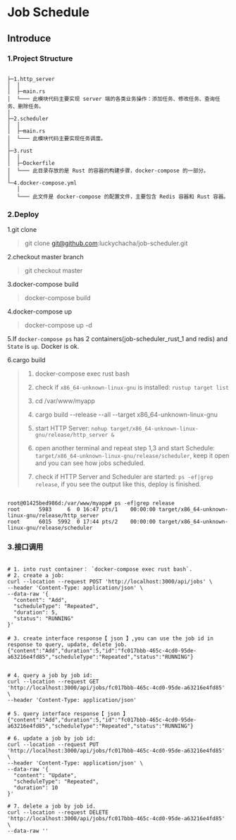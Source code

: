 # Job Schedule

## Introduce

### 1.Project Structure

```shell

├─1.http_server
│  │
│  ├─main.rs
│  └─── 此模块代码主要实现 server 端的各类业务操作：添加任务、修改任务、查询任务、删除任务。      
│        
├─2.scheduler
│  │  
│  ├─main.rs
│  └─── 此模块代码主要实现任务调度。 
│
├─3.rust
│  │  
│  ├─Dockerfile
│  └─── 此目录存放的是 Rust 的容器的构建步骤，docker-compose 的一部分。        
│         
└─4.docker-compose.yml
   │     
   └─── 此文件是 docker-compose 的配置文件，主要包含 Redis 容器和 Rust 容器。
```

### 2.Deploy

1.git clone

> git clone git@github.com:luckychacha/job-scheduler.git

2.checkout master branch

> git checkout master

3.docker-compose build

> docker-compose build

4.docker-compose up

> docker-compose up -d

5.If `docker-compose ps` has 2 containers(job-scheduler_rust_1 and redis) and `State` is `up`. Docker is ok.

6.cargo build

> 1. docker-compose exec rust bash
> 
> 2. check if `x86_64-unknown-linux-gnu` is installed: `rustup target list` 
> 
> 3. cd /var/www/myapp
> 
> 4. cargo build --release --all --target x86_64-unknown-linux-gnu
> 
> 5. start HTTP Server: `nohup target/x86_64-unknown-linux-gnu/release/http_server &`
> 
> 6. open another terminal and repeat step 1,3 and start Schedule: `target/x86_64-unknown-linux-gnu/release/scheduler`, keep it open and you can see how jobs scheduled.
> 
> 7. check if HTTP Server and Scheduler are started: `ps -ef|grep release`, if you see the output like this, deploy is finished.
>

``` shell

root@01425bed986d:/var/www/myapp# ps -ef|grep release
root      5983     6  0 16:47 pts/1    00:00:00 target/x86_64-unknown-linux-gnu/release/http_server
root      6015  5992  0 17:44 pts/2    00:00:00 target/x86_64-unknown-linux-gnu/release/scheduler

```


### 3.接口调用

```shell

# 1. into rust container： `docker-compose exec rust bash`.
# 2. create a job:
curl --location --request POST 'http://localhost:3000/api/jobs' \
--header 'Content-Type: application/json' \
--data-raw '{
  "content": "Add",
  "scheduleType": "Repeated",
  "duration": 5,
  "status": "RUNNING"
}'

# 3. create interface response【 json 】,you can use the job id in response to query, update, delete job.
{"content":"Add","duration":5,"id":"fc017bbb-465c-4cd0-95de-a63216e4fd85","scheduleType":"Repeated","status":"RUNNING"}


# 4. query a job by job id:
curl --location --request GET 'http://localhost:3000/api/jobs/fc017bbb-465c-4cd0-95de-a63216e4fd85' \
--header 'Content-Type: application/json'

# 5. query interface response【 json 】
{"content":"Add","duration":5,"id":"fc017bbb-465c-4cd0-95de-a63216e4fd85","scheduleType":"Repeated","status":"RUNNING"}

# 6. update a job by job id:
curl --location --request PUT 'http://localhost:3000/api/jobs/fc017bbb-465c-4cd0-95de-a63216e4fd85' \
--header 'Content-Type: application/json' \
--data-raw '{
  "content": "Update",
  "scheduleType": "Repeated",
  "duration": 10
}'

# 7. delete a job by job id.
curl --location --request DELETE 'http://localhost:3000/api/jobs/fc017bbb-465c-4cd0-95de-a63216e4fd85' \
--data-raw ''

```